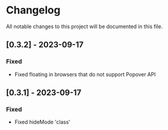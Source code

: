 # Changelog

All notable changes to this project will be documented in this file.

## [0.3.2] - 2023-09-17
### Fixed
- Fixed floating in browsers that do not support Popover API

## [0.3.1] - 2023-09-17
### Fixed
- Fixed hideMode 'class'
